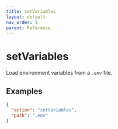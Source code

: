 ```yaml
---
title: setVariables
layout: default
nav_order: 1
parent: Reference
---
```


# setVariables

Load environment variables from a `.env` file.

## Examples

```json
{
  "action": "setVariables",
  "path": ".env"
}
```
